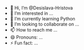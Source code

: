 - 👋 Hi, I’m @Desislava-Hristova
- 👀 I’m interested in ...
- 🌱 I’m currently learning Python
- 💞️ I’m looking to collaborate on ...
- 📫 How to reach me ...
- 😄 Pronouns: ...
- ⚡ Fun fact: ...

<!---
Desislava-Hristova/Desislava-Hristova is a ✨ special ✨ repository because its `README.md` (this file) appears on your GitHub profile.
You can click the Preview link to take a look at your changes.
--->
